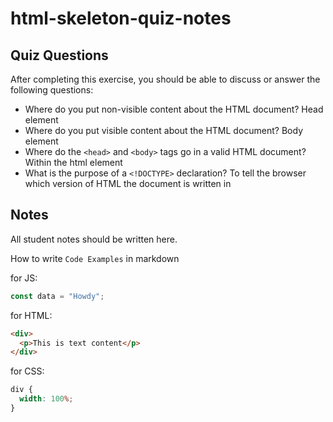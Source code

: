 # html-skeleton-quiz-notes

## Quiz Questions

After completing this exercise, you should be able to discuss or answer the following questions:

- Where do you put non-visible content about the HTML document?
Head element
- Where do you put visible content about the HTML document?
Body element
- Where do the `<head>` and `<body>` tags go in a valid HTML document?
Within the html element
- What is the purpose of a `<!DOCTYPE>` declaration?
To tell the browser which version of HTML the document is written in

## Notes

All student notes should be written here.


How to write `Code Examples` in markdown

for JS:

```javascript
const data = "Howdy";
```

for HTML:

```html
<div>
  <p>This is text content</p>
</div>
```

for CSS:

```css
div {
  width: 100%;
}
```
